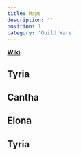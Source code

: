 ```yaml
---
title: Maps
description: ''
position: 1
category: 'Guild Wars'
---
```


[**Wiki**](https://wiki.guildwars.com/wiki/List_of_maps)

## Tyria

<guild-wars-map source="/images/games/guild-wars/tyria-high-resolution.jpg" />

## Cantha

<guild-wars-map source="/images/games/guild-wars/cantha-high-resolution.jpg" />

## Elona

<guild-wars-map source="/images/games/guild-wars/elona-high-resolution.jpg" />

## Tyria

<guild-wars-map source="/images/games/guild-wars/eye-of-the-north.jpg" />
